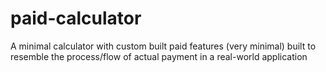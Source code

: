 # paid-calculator
A minimal calculator with custom built paid features (very minimal) built to resemble the process/flow of actual payment in a real-world application
